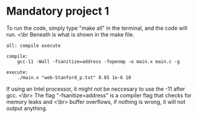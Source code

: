 # Mandatory project 1
To run the code, simply type "make all" in the terminal, and the code will run. <\br
Beneath is what is shown in the make file. 
```
all: compile execute 

compile:
	gcc-11 -Wall -fsanitize=address -fopenmp -o main.x main.c -g 

execute:
	./main.x "web-Stanford_p.txt" 0.85 1e-6 10
```

If using an Intel processor, it might not be neccesary to use the -11 after gcc. <\br> 
The flag "-fsanitize=address" is a compiler flag that checks for memory leaks and <\br>
buffer overflows, if nothing is wrong, it will not output anything.
